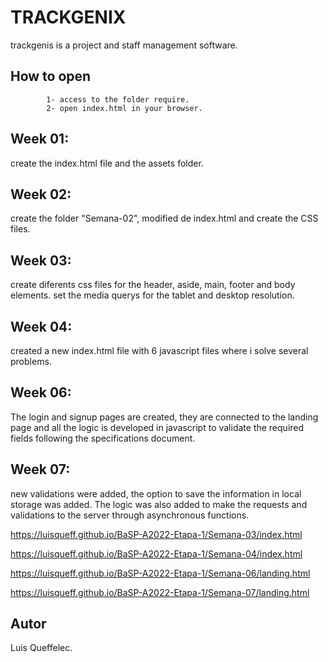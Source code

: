 # TRACKGENIX
trackgenis is a project and staff management software.
## How to open
```
        1- access to the folder require.
        2- open index.html in your browser.
```
## Week 01:
create the index.html file and the assets folder.
## Week 02:
create the folder "Semana-02", modified de index.html and create the CSS files.
## Week 03:
create diferents css files for the header, aside, main, footer and body elements.
set the media querys for the tablet and desktop resolution.
## Week 04:
created a new index.html file with 6 javascript files where i solve several problems.
## Week 06:
The login and signup pages are created, they are connected to the landing page and all
the logic is developed in javascript to validate the required fields following the
specifications document.
## Week 07:
new validations were added, the option to save the information in local storage was added.
The logic was also added to make the requests and validations to the server through asynchronous functions.

https://luisqueff.github.io/BaSP-A2022-Etapa-1/Semana-03/index.html

https://luisqueff.github.io/BaSP-A2022-Etapa-1/Semana-04/index.html

https://luisqueff.github.io/BaSP-A2022-Etapa-1/Semana-06/landing.html

https://luisqueff.github.io/BaSP-A2022-Etapa-1/Semana-07/landing.html

## Autor

Luis Queffelec.